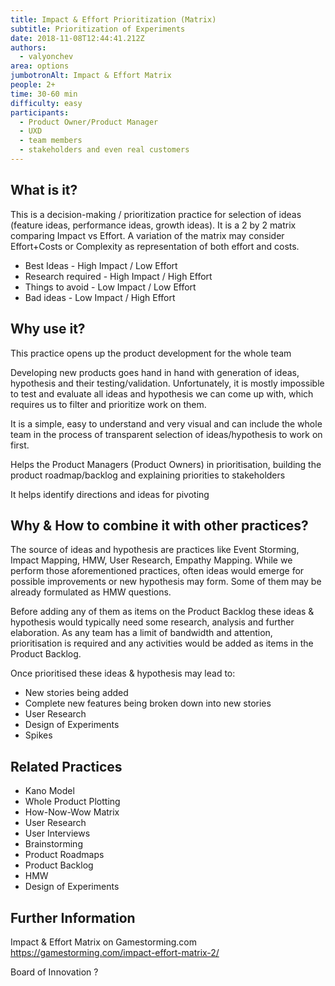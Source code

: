 ```yaml
---
title: Impact & Effort Prioritization (Matrix)
subtitle: Prioritization of Experiments
date: 2018-11-08T12:44:41.212Z
authors:
  - valyonchev
area: options
jumbotronAlt: Impact & Effort Matrix
people: 2+
time: 30-60 min
difficulty: easy
participants:
  - Product Owner/Product Manager
  - UXD
  - team members
  - stakeholders and even real customers
---
```

## What is it?

This is a decision-making / prioritization practice for selection of ideas (feature ideas, performance ideas, growth ideas). It is a 2 by 2 matrix comparing Impact vs Effort. A variation of the matrix may consider Effort+Costs or Complexity as representation of both effort and costs. 

* Best Ideas - High Impact / Low Effort
* Research required - High Impact / High Effort
* Things to avoid - Low Impact / Low Effort
* Bad ideas - Low Impact / High Effort



## Why use it?

This practice opens up the product development for the whole team

Developing new products goes hand in hand with generation of ideas, hypothesis and their testing/validation. Unfortunately, it is mostly impossible to test and evaluate all ideas and hypothesis we can come up with, which requires us to filter and prioritize work on them.

It is a simple, easy to understand and very visual and can include the whole team in the process of transparent selection of ideas/hypothesis to work on first.  

Helps the Product Managers (Product Owners) in prioritisation, building the product roadmap/backlog and explaining priorities to stakeholders

It helps identify directions and ideas for pivoting

## Why & How to combine it with other practices?

The source of ideas and hypothesis are practices like Event Storming, Impact Mapping, HMW, User Research, Empathy Mapping. While we perform those aforementioned practices, often ideas would emerge for possible improvements or new hypothesis may form. Some of them may be already formulated as HMW questions. 

Before adding any of them as items on the Product Backlog these ideas & hypothesis would typically need some research, analysis and further elaboration. As any team has a limit of bandwidth and attention, prioritisation is required and any activities would be added as items in the Product Backlog.

Once prioritised these ideas & hypothesis may lead to: 

* New stories being added
* Complete new features being broken down into new stories
* User Research
* Design of Experiments
* Spikes



## Related Practices

* Kano Model 
* Whole Product Plotting
* How-Now-Wow Matrix
* User Research
* User Interviews
* Brainstorming
* Product Roadmaps 
* Product Backlog
* HMW
* Design of Experiments 



## Further Information

Impact & Effort Matrix on Gamestorming.com https://gamestorming.com/impact-effort-matrix-2/

Board of Innovation ?
